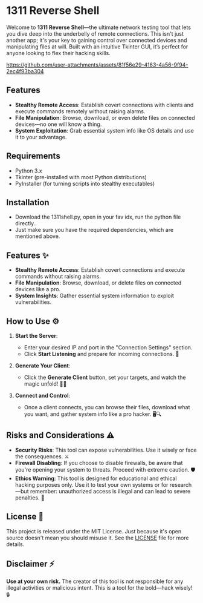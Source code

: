 # 1311 Reverse Shell

Welcome to **1311 Reverse Shell**—the ultimate network testing tool that lets you dive deep into the underbelly of remote connections. This isn't just another app; it's your key to gaining control over connected devices and manipulating files at will. Built with an intuitive Tkinter GUI, it’s perfect for anyone looking to flex their hacking skills.


https://github.com/user-attachments/assets/81f56e29-4163-4a56-9f94-2ec4f93ba304


## Features

- **Stealthy Remote Access**: Establish covert connections with clients and execute commands remotely without raising alarms.
- **File Manipulation**: Browse, download, or even delete files on connected devices—no one will know a thing.
- **System Exploitation**: Grab essential system info like OS details and use it to your advantage.

## Requirements

- Python 3.x
- Tkinter (pre-installed with most Python distributions)
- PyInstaller (for turning scripts into stealthy executables)

## Installation

- Download the 1311shell.py, open in your fav idx, run the python file directly..
- Just make sure you have the required dependencies, which are mentioned above.

## Features ✨

- **Stealthy Remote Access**: Establish covert connections and execute commands without raising alarms.
- **File Manipulation**: Browse, download, or delete files on connected devices like a pro.
- **System Insights**: Gather essential system information to exploit vulnerabilities.

## How to Use ⚙️

1. **Start the Server**: 
   - Enter your desired IP and port in the "Connection Settings" section. 
   - Click **Start Listening** and prepare for incoming connections. 🚀

2. **Generate Your Client**: 
   - Click the **Generate Client** button, set your targets, and watch the magic unfold! 🎩✨

3. **Connect and Control**: 
   - Once a client connects, you can browse their files, download what you want, and gather system info like a pro hacker. 🖥️🔍

## Risks and Considerations ⚠️

- **Security Risks**: This tool can expose vulnerabilities. Use it wisely or face the consequences. ⚔️
- **Firewall Disabling**: If you choose to disable firewalls, be aware that you're opening your system to threats. Proceed with extreme caution. 🛡️
- **Ethics Warning**: This tool is designed for educational and ethical hacking purposes only. Use it to test your own systems or for research—but remember: unauthorized access is illegal and can lead to severe penalties. 🚨

## License 📜

This project is released under the MIT License. Just because it's open source doesn't mean you should misuse it. See the [LICENSE](LICENSE) file for more details.

## Disclaimer ⚡

**Use at your own risk.** The creator of this tool is not responsible for any illegal activities or malicious intent. This is a tool for the bold—hack wisely! 🔒
